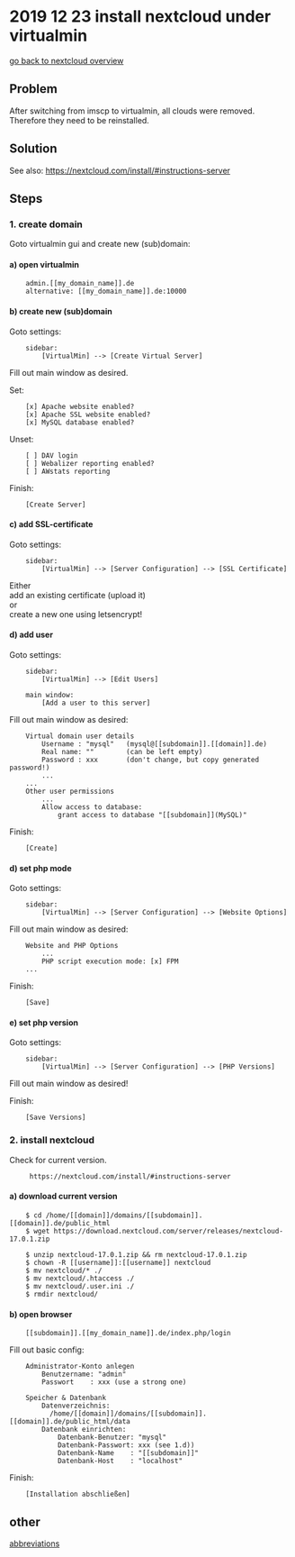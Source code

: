 # 2019 12 23 install nextcloud under virtualmin

[go back to nextcloud overview](../doc/nextcloud.md)


## Problem
After switching from imscp to virtualmin, all clouds were removed.
Therefore they need to be reinstalled.


## Solution
See also: https://nextcloud.com/install/#instructions-server

## Steps

### 1. create domain

Goto virtualmin gui and create new (sub)domain:

#### a) open virtualmin

~~~~~
    admin.[[my_domain_name]].de
    alternative: [[my_domain_name]].de:10000
~~~~~


#### b) create new (sub)domain

Goto settings:

~~~~~
    sidebar:
        [VirtualMin] --> [Create Virtual Server]
~~~~~

Fill out main window as desired.

Set:

~~~~~
    [x] Apache website enabled?
    [x] Apache SSL website enabled?
    [x] MySQL database enabled?
~~~~~

Unset:

~~~~~
    [ ] DAV login
    [ ] Webalizer reporting enabled?
    [ ] AWstats reporting
~~~~~

Finish:

~~~~~
    [Create Server]
~~~~~

#### c) add SSL-certificate

Goto settings:

~~~~~
    sidebar:
        [VirtualMin] --> [Server Configuration] --> [SSL Certificate]

~~~~~

Either \
add an existing certificate (upload it) \
or \
create a new one using letsencrypt!


#### d) add user

Goto settings:

~~~~~
    sidebar:
        [VirtualMin] --> [Edit Users]

    main window:
        [Add a user to this server]

~~~~~

Fill out main window as desired:

~~~~~
    Virtual domain user details
        Username : "mysql"   (mysql@[[subdomain]].[[domain]].de)
        Real name: ""        (can be left empty)
        Password : xxx       (don't change, but copy generated password!)
        ...
    ...
    Other user permissions
        ...
        Allow access to database:
            grant access to database "[[subdomain]](MySQL)"
~~~~~

Finish:

~~~~~
    [Create]
~~~~~

#### d) set php mode

Goto settings:

~~~~~
    sidebar:
        [VirtualMin] --> [Server Configuration] --> [Website Options]
~~~~~

Fill out main window as desired:

~~~~~
    Website and PHP Options
        ...
        PHP script execution mode: [x] FPM
    ...
~~~~~

Finish:

~~~~~
    [Save]
~~~~~

#### e) set php version

Goto settings:

~~~~~
    sidebar:
        [VirtualMin] --> [Server Configuration] --> [PHP Versions]
~~~~~

Fill out main window as desired!

Finish:

~~~~~
    [Save Versions]
~~~~~


### 2. install nextcloud


Check for current version.

~~~~~
     https://nextcloud.com/install/#instructions-server
~~~~~

#### a) download current version


~~~~~
    $ cd /home/[[domain]]/domains/[[subdomain]].[[domain]].de/public_html
    $ wget https://download.nextcloud.com/server/releases/nextcloud-17.0.1.zip

    $ unzip nextcloud-17.0.1.zip && rm nextcloud-17.0.1.zip
    $ chown -R [[username]]:[[username]] nextcloud
    $ mv nextcloud/* ./
    $ mv nextcloud/.htaccess ./
    $ mv nextcloud/.user.ini ./
    $ rmdir nextcloud/
~~~~~

#### b) open browser


~~~~~
    [[subdomain]].[[my_domain_name]].de/index.php/login
~~~~~

Fill out basic config:

~~~~~
    Administrator-Konto anlegen
        Benutzername: "admin"
        Passwort    : xxx (use a strong one)

    Speicher & Datenbank
        Datenverzeichnis:
          /home/[[domain]]/domains/[[subdomain]].[[domain]].de/public_html/data
        Datenbank einrichten:
            Datenbank-Benutzer: "mysql"
            Datenbank-Passwort: xxx (see 1.d))
            Datenbank-Name    : "[[subdomain]]"
            Datenbank-Host    : "localhost"
~~~~~

Finish:

~~~~~
    [Installation abschließen]
~~~~~



## other
[abbreviations](../log/abbreviations.md)
